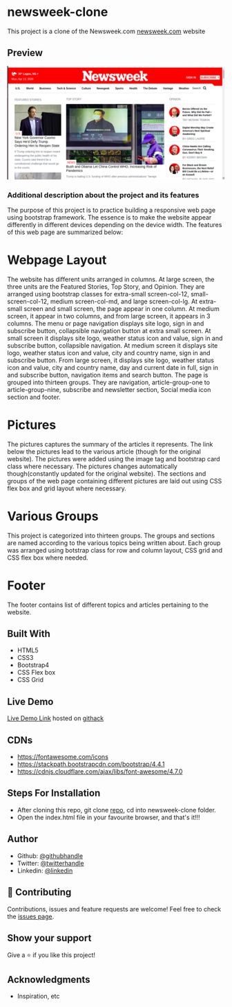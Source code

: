 # newsweek-clone
This project is a clone of the Newsweek.com [newsweek.com](https://www.newsweek.com/) website

## Preview
![image](images/newsweekshot.png)

### Additional description about the project and its features
 The purpose of this project is to practice building a responsive web page using bootstrap framework. The essence is to make the website appear differently in different devices depending on the device width. The features of this web page are summarized below:

# Webpage Layout
  The website has different units arranged in columns. At large screen, the three units are the Featured Stories, Top Story, and Opinion. They are arranged using bootstrap classes for extra-small screen-col-12, small-screen-col-12, medium screen-col-md, and large screen-col-lg. At extra-small screen and small screen, the page appear in one column. At medium screen, it appear in two columns, and from large screen, it appears in 3 columns. The menu or page navigation displays site logo, sign in and subscribe button, collapsible navigation button at extra small screen. At small screen it displays site logo, weather status icon and value, sign in and subscribe button, collapsible navigation. At medium screen it displays site logo, weather status icon and value, city and country name, sign in and subscribe button. From large screen, it displays site logo, weather status icon and value, city and country name, day and current date in full, sign in and subscribe button, navigation items and search button. The page is grouped into thirteen groups. They are navigation, article-group-one to article-group-nine, subscribe and newsletter section, Social media icon section and footer.
# Pictures
  The pictures captures the summary of the articles it represents.  The link below the pictures lead to the various article (though for the original website). The pictures were added using the image tag and bootstrap card class where necessary. The pictures changes automatically though(constantly updated for the original website). The sections and groups of the web page containing different pictures are laid out using CSS flex box and grid layout where necessary.
# Various Groups
  This project is categorized into thirteen groups. The groups and sections are named according to the various topics being written about. Each group was arranged using botstrap class for row and column layout, CSS grid and CSS flex box where needed. 

# Footer
  The footer contains list of different topics and articles pertaining to the website. 

## Built With
- HTML5
- CSS3
- Bootstrap4
- CSS Flex box
- CSS Grid

## Live Demo
[Live Demo Link](https://rawcdn.githack.com/Zubenna/newsweek-clone/ab9e5b48ecd8f57a54b5a09541ce7291cebdbfd2/index.html) hosted on [githack](https://raw.githack.com)

## CDNs
- https://fontawesome.com/icons
- https://stackpath.bootstrapcdn.com/bootstrap/4.4.1
- https://cdnjs.cloudflare.com/ajax/libs/font-awesome/4.7.0

## Steps For Installation
- After cloning this repo, git clone [repo](https://github.com/Zubenna/newsweek-clone/tree/feature-branch), cd into newsweek-clone folder.
- Open the index.html file in your favourite browser, and that's it!!!

## Author
- Github: [@githubhandle](https://github.com/zubenna)
- Twitter: [@twitterhandle](https://twitter.com/zubenna)
- Linkedin: [@linkedin](https://linkedin.com/in/nnamdi-emelu-08b14340/)

## 🤝 Contributing
Contributions, issues and feature requests are welcome!
Feel free to check the [issues page](issues/).

## Show your support
Give a ⭐️ if you like this project!

## Acknowledgments
- Inspiration, etc


